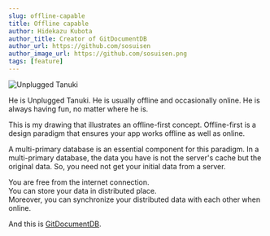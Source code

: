 ```yaml
---
slug: offline-capable
title: Offline capable
author: Hidekazu Kubota
author_title: Creator of GitDocumentDB
author_url: https://github.com/sosuisen
author_image_url: https://github.com/sosuisen.png
tags: [feature]
---
```


![Unplugged Tanuki](/img/offline_capable_small.png)

He is Unplugged Tanuki. He is usually offline and occasionally online. He is always having fun, no matter where he is.

This is my drawing that illustrates an offline-first concept. Offline-first is a design paradigm that ensures your app works offline as well as online.

A multi-primary database is an essential component for this paradigm.  In a multi-primary database, the data you have is not the server's cache but the original data. So, you need not get your initial data from a server. 

You are free from the internet connection.  
You can store your data in distributed place.  
Moreover,  you can synchronize your distributed data with each other when online. 

And this is [GitDocumentDB](https://gitddb.com).
